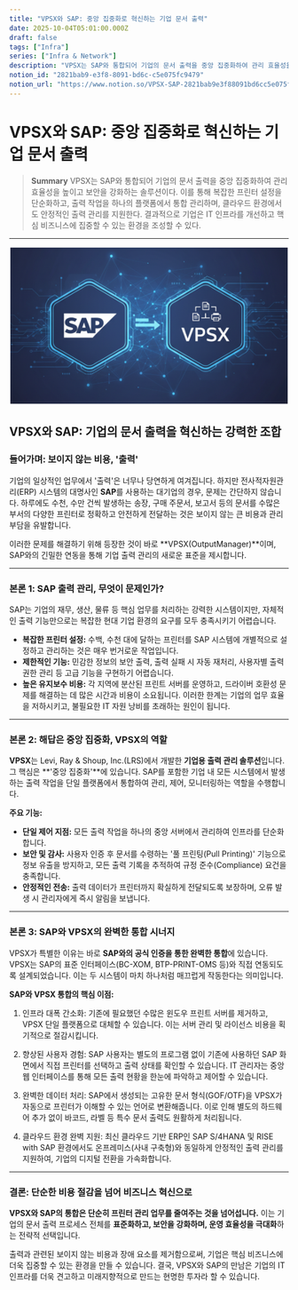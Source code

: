 ```yaml
---
title: "VPSX와 SAP: 중앙 집중화로 혁신하는 기업 문서 출력"
date: 2025-10-04T05:01:00.000Z
draft: false
tags: ["Infra"]
series: ["Infra & Network"]
description: "VPSX는 SAP와 통합되어 기업의 문서 출력을 중앙 집중화하여 관리 효율성을 높이고 보안을 강화하는 솔루션이다. 이를 통해 복잡한 프린터 설정을 단순화하고, 출력 작업을 하나의 플랫폼에서 통합 관리하며, 클라우드 환경에서도 안정적인 출력 관리를 지원한다. 결과적으로 기업은 IT 인프라를 개선하고 핵심 비즈니스에 집중할 수 있는 환경을 조성할 수 있다."
notion_id: "2821bab9-e3f8-8091-bd6c-c5e075fc9479"
notion_url: "https://www.notion.so/VPSX-SAP-2821bab9e3f88091bd6cc5e075fc9479"
---
```


# VPSX와 SAP: 중앙 집중화로 혁신하는 기업 문서 출력

> **Summary**
> VPSX는 SAP와 통합되어 기업의 문서 출력을 중앙 집중화하여 관리 효율성을 높이고 보안을 강화하는 솔루션이다. 이를 통해 복잡한 프린터 설정을 단순화하고, 출력 작업을 하나의 플랫폼에서 통합 관리하며, 클라우드 환경에서도 안정적인 출력 관리를 지원한다. 결과적으로 기업은 IT 인프라를 개선하고 핵심 비즈니스에 집중할 수 있는 환경을 조성할 수 있다.

---

![Image](image_1087a9376cda.png)

## VPSX와 SAP: 기업의 문서 출력을 혁신하는 강력한 조합

### 들어가며: 보이지 않는 비용, '출력'

기업의 일상적인 업무에서 '출력'은 너무나 당연하게 여겨집니다. 하지만 전사적자원관리(ERP) 시스템의 대명사인 **SAP**를 사용하는 대기업의 경우, 문제는 간단하지 않습니다. 하루에도 수천, 수만 건씩 발생하는 송장, 구매 주문서, 보고서 등의 문서를 수많은 부서의 다양한 프린터로 정확하고 안전하게 전달하는 것은 보이지 않는 큰 비용과 관리 부담을 유발합니다.

이러한 문제를 해결하기 위해 등장한 것이 바로 **VPSX(OutputManager)**이며, SAP와의 긴밀한 연동을 통해 기업 출력 관리의 새로운 표준을 제시합니다.

---

### 본론 1: SAP 출력 관리, 무엇이 문제인가?

SAP는 기업의 재무, 생산, 물류 등 핵심 업무를 처리하는 강력한 시스템이지만, 자체적인 출력 기능만으로는 복잡한 현대 기업 환경의 요구를 모두 충족시키기 어렵습니다.

- **복잡한 프린터 설정:** 수백, 수천 대에 달하는 프린터를 SAP 시스템에 개별적으로 설정하고 관리하는 것은 매우 번거로운 작업입니다.
- **제한적인 기능:** 민감한 정보의 보안 출력, 출력 실패 시 자동 재처리, 사용자별 출력 권한 관리 등 고급 기능을 구현하기 어렵습니다.
- **높은 유지보수 비용:** 각 지역에 분산된 프린트 서버를 운영하고, 드라이버 호환성 문제를 해결하는 데 많은 시간과 비용이 소요됩니다.
이러한 한계는 기업의 업무 효율을 저하시키고, 불필요한 IT 자원 낭비를 초래하는 원인이 됩니다.

---

### 본론 2: 해답은 중앙 집중화, VPSX의 역할

**VPSX**는 Levi, Ray & Shoup, Inc.(LRS)에서 개발한 **기업용 출력 관리 솔루션**입니다. 그 핵심은 **'중앙 집중화'**에 있습니다. SAP를 포함한 기업 내 모든 시스템에서 발생하는 출력 작업을 단일 플랫폼에서 통합하여 관리, 제어, 모니터링하는 역할을 수행합니다.

**주요 기능:**

- **단일 제어 지점:** 모든 출력 작업을 하나의 중앙 서버에서 관리하여 인프라를 단순화합니다.
- **보안 및 감사:** 사용자 인증 후 문서를 수령하는 '풀 프린팅(Pull Printing)' 기능으로 정보 유출을 방지하고, 모든 출력 기록을 추적하여 규정 준수(Compliance) 요건을 충족합니다.
- **안정적인 전송:** 출력 데이터가 프린터까지 확실하게 전달되도록 보장하며, 오류 발생 시 관리자에게 즉시 알림을 보냅니다.
---

### 본론 3: SAP와 VPSX의 완벽한 통합 시너지

VPSX가 특별한 이유는 바로 **SAP와의 공식 인증을 통한 완벽한 통합**에 있습니다. VPSX는 SAP의 표준 인터페이스(BC-XOM, BTP-PRINT-OMS 등)와 직접 연동되도록 설계되었습니다. 이는 두 시스템이 마치 하나처럼 매끄럽게 작동한다는 의미입니다.

**SAP와 VPSX 통합의 핵심 이점:**

1. 인프라 대폭 간소화:
  기존에 필요했던 수많은 윈도우 프린트 서버를 제거하고, VPSX 단일 플랫폼으로 대체할 수 있습니다. 이는 서버 관리 및 라이선스 비용을 획기적으로 절감시킵니다.

1. 향상된 사용자 경험:
  SAP 사용자는 별도의 프로그램 없이 기존에 사용하던 SAP 화면에서 직접 프린터를 선택하고 출력 상태를 확인할 수 있습니다. IT 관리자는 중앙 웹 인터페이스를 통해 모든 출력 현황을 한눈에 파악하고 제어할 수 있습니다.

1. 완벽한 데이터 처리:
  SAP에서 생성되는 고유한 문서 형식(GOF/OTF)을 VPSX가 자동으로 프린터가 이해할 수 있는 언어로 변환해줍니다. 이로 인해 별도의 하드웨어 추가 없이 바코드, 라벨 등 특수 문서 출력도 원활하게 처리됩니다.

1. 클라우드 환경 완벽 지원:
  최신 클라우드 기반 ERP인 SAP S/4HANA 및 RISE with SAP 환경에서도 온프레미스(사내 구축형)와 동일하게 안정적인 출력 관리를 지원하여, 기업의 디지털 전환을 가속화합니다.

---

### 결론: 단순한 비용 절감을 넘어 비즈니스 혁신으로

**VPSX와 SAP의 통합은 단순히 프린터 관리 업무를 줄여주는 것을 넘어섭니다.** 이는 기업의 문서 출력 프로세스 전체를 **표준화하고, 보안을 강화하며, 운영 효율성을 극대화**하는 전략적 선택입니다.

출력과 관련된 보이지 않는 비용과 장애 요소를 제거함으로써, 기업은 핵심 비즈니스에 더욱 집중할 수 있는 환경을 만들 수 있습니다. 결국, VPSX와 SAP의 만남은 기업의 IT 인프라를 더욱 견고하고 미래지향적으로 만드는 현명한 투자라 할 수 있습니다.

